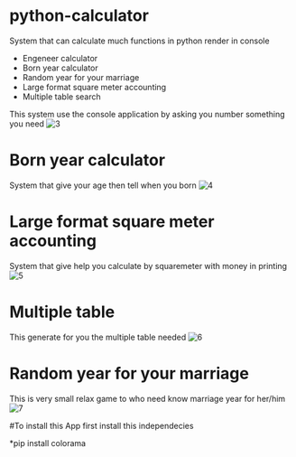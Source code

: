 # python-calculator
System that can calculate much functions in python render in console

* Engeneer calculator
* Born year calculator
* Random year for your marriage
* Large format square meter accounting
* Multiple table search

This system use the console application by asking you number something you need
![3](https://user-images.githubusercontent.com/51479761/131875907-936f322c-2bbe-4762-b84d-3d7b60020c5b.JPG)


# Born year calculator
System that give your age then tell when you born
![4](https://user-images.githubusercontent.com/51479761/131875763-54a941c2-618e-4277-b872-3eca5748cb8c.JPG)

# Large format square meter accounting
System that give help you calculate by squaremeter with money in printing
![5](https://user-images.githubusercontent.com/51479761/131876135-627f8d44-f0b6-4222-be3d-8412abac6452.JPG)

# Multiple table
This generate for you the multiple table needed
![6](https://user-images.githubusercontent.com/51479761/131876284-bd2356b2-96a9-4fff-a224-afece45e7a3b.JPG)

# Random year for your marriage
This is very small relax game to who need know marriage year for her/him
![7](https://user-images.githubusercontent.com/51479761/131876457-4161d299-bd47-4676-880c-1a76e2022e91.JPG)


#To install this App
first install this independecies

*pip install colorama





